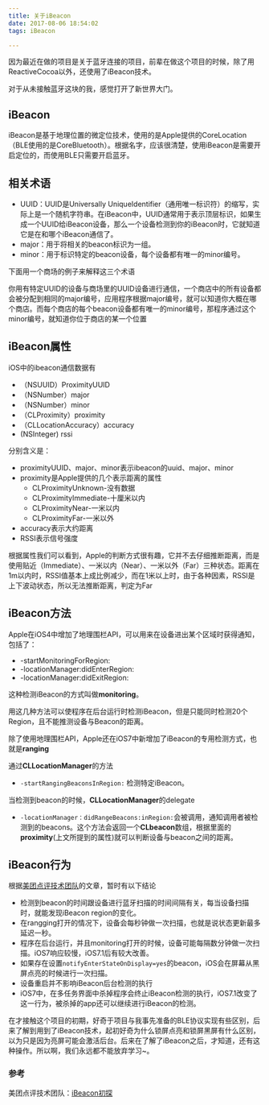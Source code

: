 ```yaml
---
title: 关于iBeacon
date: 2017-08-06 18:54:02
tags: iBeacon

---
```




因为最近在做的项目是关于蓝牙连接的项目，前辈在做这个项目的时候，除了用ReactiveCocoa以外，还使用了iBeacon技术。

对于从未接触蓝牙这块的我，感觉打开了新世界大门。



## iBeacon

iBeacon是基于地理位置的微定位技术，使用的是Apple提供的CoreLocation（BLE使用的是CoreBluetooth）。根据名字，应该很清楚，使用iBeacon是需要开启定位的，而使用BLE只需要开启蓝牙。  

## 相关术语

* UUID：UUID是Universally UniqueIdentifier（通用唯一标识符）的缩写，实际上是一个随机字符串。在iBeacon中，UUID通常用于表示顶层标识，如果生成一个UUID给iBeacon设备，那么一个设备检测到你的iBeacon时，它就知道它是在和哪个iBeacon通信了。
* major：用于将相关的beacon标识为一组。
* minor：用于标识特定的beacon设备，每个设备都有唯一的minor编号。

下面用一个商场的例子来解释这三个术语

你用有特定UUID的设备与商场里的UUID设备进行通信，一个商店中的所有设备都会被分配到相同的major编号，应用程序根据major编号，就可以知道你大概在哪个商店。而每个商店的每个beacon设备都有唯一的minor编号，那程序通过这个minor编号，就知道你位于商店的某一个位置



## iBeacon属性

iOS中的ibeacon通信数据有

* （NSUUID）ProximityUUID
* （NSNumber）major
* （NSNumber）minor
* （CLProximity）proximity
* （CLLocationAccuracy）accuracy
*    (NSInteger) rssi

分别含义是：

* proximityUUID、major、minor表示ibeacon的uuid、major、minor
* proximity是Apple提供的几个表示距离的属性
  * CLProximityUnknown-没有数据
  * CLProximityImmediate-十厘米以内
  * CLProximityNear-一米以内
  * CLProximityFar-一米以外
* accuracy表示大约距离
* RSSI表示信号强度

根据属性我们可以看到，Apple的判断方式很有趣，它并不去仔细推断距离，而是使用贴近（Immediate）、一米以内（Near）、一米以外（Far）三种状态。距离在1m以内时，RSSI值基本上成比例减少，而在1米以上时，由于各种因素，RSSI是上下波动状态，所以无法推断距离，判定为Far



## iBeacon方法

Apple在iOS4中增加了地理围栏API，可以用来在设备进出某个区域时获得通知，包括了：

* -startMonitoringForRegion:
* -locationManager:didEnterRegion:
* -locationManager:didExitRegion:

这种检测iBeacon的方式叫做**monitoring**。

用这几种方法可以使程序在后台运行时检测iBeacon，但是只能同时检测20个Region，且不能推测设备与Beacon的距离。





除了使用地理围栏API，Apple还在iOS7中新增加了iBeacon的专用检测方式，也就是**ranging**

通过**CLLocationManager**的方法

* `-startRangingBeaconsInRegion:` 检测特定iBeacon。

当检测到beacon的时候，**CLLocationManager**的delegate 

* `-locationManager：didRangeBeacons:inRegion:`会被调用，通知调用者被检测到的beacons。这个方法会返回一个**CLbeacon**数组，根据里面的**proximity**(上文所提到的属性)就可以判断设备与beacon之间的距离。

## iBeacon行为

根据[美团点评技术团队](https://tech.meituan.com/)的文章，暂时有以下结论

* 检测到beacon的时间跟设备进行蓝牙扫描的时间间隔有关，每当设备扫描时，就能发现iBeacon region的变化。
* 在rangging打开的情况下，设备会每秒钟做一次扫描，也就是说状态更新最多延迟一秒。
* 程序在后台运行，并且monitoring打开的时候，设备可能每隔数分钟做一次扫描。iOS7响应较慢，iOS7.1后有较大改善。
* 如果存在设置`notifyEnterStateOnDisplay=yes`的beacon，iOS会在屏幕从黑屏点亮的时候进行一次扫描。
* 设备重启并不影响iBeacon后台检测的执行
* iOS7中，在多任务界面中杀掉程序会终止iBeacon检测的执行，iOS7.1改变了这一行为，被杀掉的app还可以继续进行iBeacon的检测。



在才接触这个项目的初期，好奇于项目与我事先准备的BLE协议实现有些区别，后来了解到用到了iBeacon技术，起初好奇为什么锁屏点亮和锁屏黑屏有什么区别，以为只是因为亮屏可能会激活后台。后来在了解了iBeacon之后，才知道，还有这种操作。所以啊，我们永远都不能放弃学习~。

### 参考

美团点评技术团队：[iBeacon初探](https://tech.meituan.com/iBeacaon-first-glance.html)

